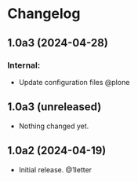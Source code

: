 # Changelog

<!-- towncrier release notes start -->

## 1.0a3 (2024-04-28)


### Internal:

- Update configuration files @plone 

## 1.0a3 (unreleased)


- Nothing changed yet.


## 1.0a2 (2024-04-19)

- Initial release. @1letter
